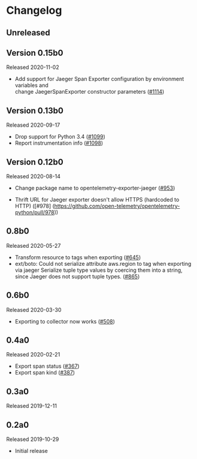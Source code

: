 # Changelog

## Unreleased

## Version 0.15b0

Released 2020-11-02
- Add support for Jaeger Span Exporter configuration by environment variables and<br/>
  change JaegerSpanExporter constructor parameters
  ([#1114](https://github.com/open-telemetry/opentelemetry-python/pull/1114)) 

## Version 0.13b0

Released 2020-09-17
- Drop support for Python 3.4
  ([#1099](https://github.com/open-telemetry/opentelemetry-python/pull/1099))
- Report instrumentation info
  ([#1098](https://github.com/open-telemetry/opentelemetry-python/pull/1098))

## Version 0.12b0

Released 2020-08-14

- Change package name to opentelemetry-exporter-jaeger
  ([#953](https://github.com/open-telemetry/opentelemetry-python/pull/953))

- Thrift URL for Jaeger exporter doesn't allow HTTPS (hardcoded to HTTP)
  ([#978] (https://github.com/open-telemetry/opentelemetry-python/pull/978))

## 0.8b0

Released 2020-05-27

- Transform resource to tags when exporting
  ([#645](https://github.com/open-telemetry/opentelemetry-python/pull/645))
- ext/boto: Could not serialize attribute aws.region to tag when exporting via jaeger
  Serialize tuple type values by coercing them into a string, since Jaeger does not
  support tuple types.
  ([#865](https://github.com/open-telemetry/opentelemetry-python/pull/865))

## 0.6b0

Released 2020-03-30

- Exporting to collector now works
  ([#508](https://github.com/open-telemetry/opentelemetry-python/pull/508))

## 0.4a0

Released 2020-02-21

- Export span status ([#367](https://github.com/open-telemetry/opentelemetry-python/pull/367))
- Export span kind ([#387](https://github.com/open-telemetry/opentelemetry-python/pull/387))

## 0.3a0

Released 2019-12-11

## 0.2a0

Released 2019-10-29

- Initial release
